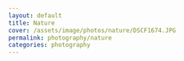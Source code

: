 ```yaml
---
layout: default
title: Nature
cover: /assets/image/photos/nature/DSCF1674.JPG
permalink: photography/nature
categories: photography
---
```

